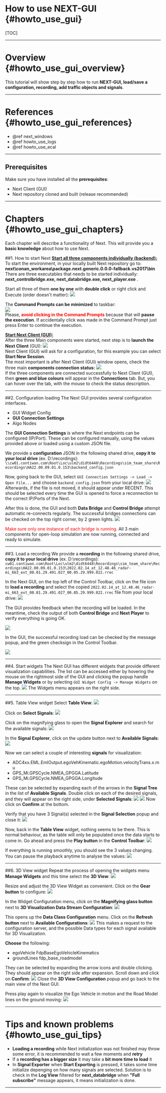 How to use NEXT-GUI {#howto_use_gui}
=====

[TOC]

---

# Overview {#howto_use_gui_overview}

This tutorial will show step by step how to run <B>NEXT-GUI, load/save a configuration, recording, add traffic objects and signals</B>.

---

# References {#howto_use_gui_references}

* @ref next_windows
* @ref howto_use_logs
* @ref howto_use_ecal

---

## Prerequisites
Make sure you have installed all the **prerequisites**:
 - Next Client (GUI) 
 - Next repository cloned and built (release recommended)

---
# Chapters {#howto_use_gui_chapters}
Each chapter will describe a functionality of Next. This will provide you a **basic knowledge** about how to use Next.

##1. How to start Next
<span style="text-decoration:underline">**Start all three components individually (backend):**</span><br>
To start the environment, in your locally built Next repository go to: <B>next\conan_workarea\package.next.generic.0.0.0-fallback.vs2017\bin</B><BR>
There are three executables that needs to be started individually: <B>next_controlbridge.exe, next_databridge.exe, next_player.exe</B> .<br>

Start all three of them <B>one by one</B> with <B>double click</B> or right click and Execute (order doesn't matter):
<img src="three_executables.png"><br>

The <B>Command Prompts can be minimized</B> to taskbar:<br>
<img src="dbg_windows_minimize_cmds.png"><br>
Please, <span style="color:RED"><B>avoid clicking in the Command Prompts</B></span> because that will <B>pause the execution</B>. If accidentally click was made in the Command Prompt just press Enter to continue the execution.

<span style="text-decoration:underline">**Start Next Client (GUI):**</span><br>
After the three Main components were started, next step is to <B>launch the Next Client</B> (GUI):
<img src="next_client_shortcut.png"><br>
Next Client (GUI) will ask for a configuration,  for this example you can select <B>Start New Session</B>.<br>
The most important is after Next Client (GUI) window opens, check the three main <B>components connection status:</B>
<img src="components_connected_to_GUI.png"><br>
If the three components are connected successfully to Next Client (GUI), then <B>green and blue colours</B> will appear in the <B>Connections</B> tab. 
But, you can hover over the tab, with the mouse to check the status description.

---

##2. Configuration loading
The Next GUI provides several configuration interfaces.

- GUI Widget Config
- **GUI Connection Settings**
- Algo Nodes

The **GUI Connection Settings** is where the Next endpoints can be configured (IP/Port). These can be configured manually, using the values provided above or loaded using a custom JSON file.

We provide a **configuration** JSON in the following shared drive, **copy it to your local drive** (ex. D:\recordings):
`\\cw01.contiwan.com\Root\Loc\ulm2\didt6448\Recordings\sim_team_share\Recordings\HA22.00.09.01.0.153\backend_config.json`

Now, going back to the GUI, select `GUI Connection Settings -> Load -> Open File...` and choose `backend_config.json` from your local drive:
<img src="howto_gui_config_loading.png"><br>
Afterwards, if the file is not moved, it should appear under RECENT. This should be selected every time the GUI is opened to force a reconnection to the correct IP/Ports of the Next.

After this is done, the GUI and both **Data Bridge** and **Control Bridge** attempt automatic re-connects regularly. The successful bridges connections can be checked on the top right corner, by 2 green lights.
<img src="howto_gui_endpoints_connected.png">

<span style="color:RED">Make sure only one instance of each bridge is running.</span>
All 3 main components for open-loop simulation are now running, connected and ready to simulate.

---

##3. Load a recording
We provide a **recording** in the following shared drive, **copy it to your local drive** (ex. D:\recordings):
`cw01.contiwan.com\Root\Loc\ulm2\didt6448\Recordings\sim_team_share\Recordings\HA22.00.09.01.0.153\2022.02.14_at_12.48.46_radar-mi_663_ext_00.01.29.491.027_00.05.29.999.022.rrec`

In the Next GUI, on the top left of the Control Toolbar, click on the file icon to **load a recording** and select the copied `2022.02.14_at_12.48.46_radar-mi_663_ext_00.01.29.491.027_00.05.29.999.022.rrec` file from your local drive:
<img src="howto_load_recording.png">

The GUI provides feedback when the recording will be loaded. In the meantime, check the output of both **Control Bridge** and **Next Player** to verify everything is going OK.

<img src="howto_recording_loaded_control_player.png">

In the GUI, the successful recording load can be checked by the message popup, and the green checksign in the Control Toolbar.

<img src="howto_recording_loaded_gui.png">

---

##4. Start widgets
The Next GUI has different widgets that provide different visualization capabilities.
The list can be accessed either by hovering the mouse on the rightmost side of the GUI and clicking the popup handle **Manage Widgets** or by selecting `GUI Widget Config -> Manage Widgets` on the top.
<img src="howto_gui_manage_widgets.png">
The Widgets menu appears on the right side.

---

##5. Table View widget
Select **Table View**:
<img src="howto_widgets_table_view_select.png">

Click on **Select Signals**:
<img src="howto_table_view_select_signals.png">

Click on the magnifying glass to open the **Signal Explorer** and search for the available signals:
<img src="howto_table_view_signal_search.png">

In the **Signal Explorer**, click on the update button next to **Available Signals**:
<img src="howto_table_view_refresh_signals.png">

Now we can select a couple of interesting **signals** for visualization:
- ADC4xx.EML.EmlOutput.egoVehKinematic.egoMotion.velocityTrans.x.mu
- GPS_Mi.GPSCycle.NMEA_GPGGA.Latitude
- GPS_Mi.GPSCycle.NMEA_GPGGA.Longitude

These can be selected by expanding each of the arrows in the **Signal Tree** in the list of **Available Signals**. Double click on each of the desired signals, and they will appear on the right side, under **Selected Signals**:
<img src="howto_signal_velocity.png">
<img src="howto_signal_gps.png">
Now click on **Confirm** at the bottom.

Verify that you have 3 Signal(s) selected in the **Signal Selection** popup and close it:
<img src="howto_signals_select_close.png">

Now, back in the **Table View** widget, nothing seems to be there. This is normal behaviour, as the table will only be populated once the data starts to come in.
Go ahead and press the **Play button** in the **Control Toolbar**:
<img src="howto_table_view_play.png">

If everything is running smoothly, you should see the 3 values changing. You can pause the playback anytime to analyse the values:
<img src="howto_gui_table_view_moving.png">

---

##6. 3D View widget
Repeat the process of opening the widgets menu **Manage Widgets** and this time select the **3D View**:
<img src="howto_widgets_3dview_select.png">

Resize and adjust the 3D View Widget as convenient. Click on the **Gear button** to configure:
<img src="howto_3dview_gear.png">

In the Widget Configuration menu, click on the **Magnifying glass button** next to **3D Visualization Data Stream Configuration**:
<img src="howto_3dview_glass.png">

This opens up the **Data Class Configuration** menu. Click on the **Refresh button** next to **Available Configurations**:
<img src="howto_3dview_config_update.png">
This makes a request to the configuration server, and the possible Data types for each signal available for 3D Visualization.

**Choose** the following:
- egoVehicle FdpBaseEgoVehicleKinematics
- groundLines fdp_base_roadmodel

They can be selected by expanding the arrow icons and double clicking. They should appear on the right side after expansion.
Scroll down and click on **Confirm**:
<img src="howto_3dview_config_select.png">
Close the **3D View Configuration** popup and go back to the main view of the Next GUI.

Press play again to visualize the Ego Vehicle in motion and the Road Model lines on the ground moving:
<img src="howto_openloop_full.png">

---

# Tips and known problems {#howto_use_gui_tips}
 - **Loading a recording** while Next initialization was not finished may throw some error, it is recommended to wait a few moments and **retry**
 - If a **recording has a bigger size** it may take a **bit more time to load** it
 - In **Signal Exporter** when **Start Exporting** is pressed, it takes some time initialize depenging on how many signals are selected. Solution is to check in the **Log View** filtered for **next_databridge** when <B>"Full subscribe"</B> message appears, it means initialization is done.

---
